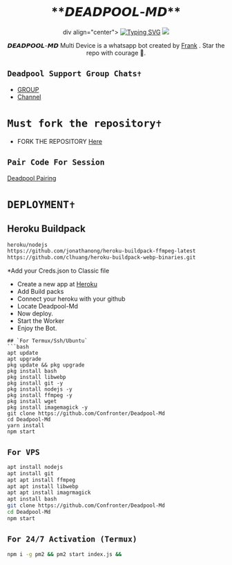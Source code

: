 <h1 align="center"> **𝘿𝙀𝘼𝘿𝙋𝙊𝙊𝙇-𝙈𝘿** <br></h1>
<p align="center">
div align="center">
<a href="https://git.io/typing-svg"><img src="https://readme-typing-svg.demolab.com?font=Fira+Code&weight=602&pause=1000&color=F70000&random=false&width=435&lines=DEADPOOL-Md+made+by+Frank+;Follow+me+IG+%40confronter._" alt="Typing SVG" /></a>
  
  <img src="https://telegra.ph/file/e72bd57ff8ed761e85b4a.jpg" />
</p>

<p align="center">
𝘿𝙀𝘼𝘿𝙋𝙊𝙊𝙇-𝙈𝘿 Multi Device is a whatsapp bot created by <a href="https://github.com/Confronter" target="_blank">Frank</a> . Star the repo with courage 🌟.
</p>



## ```Deadpool Support Group Chats✝️```

- [ GROUP ](https://chat.whatsapp.com/EPSGKau0IVi7J5lyOJO7Jk)
- [Channel](https://whatsapp.com/channel/0029Vag3MeuGJP8LZb1Okj39)



# ```Must fork the repository✝️```

- FORK THE REPOSITORY [Here](https://github.com/Confronter/Deadpool-Md/fork)

## `Pair Code For Session`

[Deadpool Pairing](https://replit.com/@confrontermfisa/Deadpool-pairing?s=app)

# ```DEPLOYMENT✝️```
## Heroku Buildpack
```bash
heroku/nodejs
https://github.com/jonathanong/heroku-buildpack-ffmpeg-latest
https://github.com/clhuang/heroku-buildpack-webp-binaries.git
```
*Add your Creds.json to Classic file
* Create a new app at [Heroku](heroku.com)
* Add Build packs
* Connect your heroku with your github
* Locate Deadpool-Md
* Now deploy.
* Start the Worker
* Enjoy the Bot.

```
## `For Termux/Ssh/Ubuntu`
```bash
apt update
apt upgrade
pkg update && pkg upgrade
pkg install bash
pkg install libwebp
pkg install git -y
pkg install nodejs -y 
pkg install ffmpeg -y 
pkg install wget
pkg install imagemagick -y
git clone https://github.com/Confronter/Deadpool-Md
cd Deadpool-Md
yarn install
npm start
```
## `For VPS`
```bash
apt install nodejs 
apt install git 
apt apt install ffmpeg 
apt apt install libwebp 
apt apt install imagrmagick
apt install bash
git clone https://github.com/Confronter/Deadpool-Md
cd Deadpool-Md
npm start
```
## `For 24/7 Activation (Termux)`
```bash
npm i -g pm2 && pm2 start index.js && 
